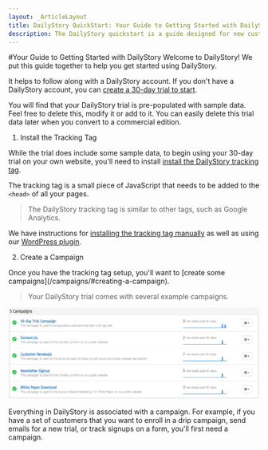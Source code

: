 ```yaml
---
layout: _ArticleLayout
title: DailyStory QuickStart: Your Guide to Getting Started with DailyStory
description: The DailyStory quickstart is a guide designed for new customers or users to help them get started.
---
```

#Your Guide to Getting Started with DailyStory
Welcome to DailyStory! We put this guide together to help you get started using DailyStory.

It helps to follow along with a DailyStory account. If you don't have a DailyStory account, you can  <a target="_blank" href="https://www.dailystory.com/trial">create a 30-day trial to start</a>.

You will find that your DailyStory trial is pre-populated with sample data. Feel free to delete this, modify it or add to it. You can easily delete this trial data later when you convert to a commercial edition.

<ol class="step"><li value="1">Install the Tracking Tag</li></ol>

While the trial does include some sample data, to begin using your 30-day trial on your own website, you'll need to install [install the DailyStory tracking tag](/install). 

The tracking tag is a small piece of JavaScript that needs to be added to the <code>&lt;head&gt;</code> of all your pages.

> The DailyStory tracking tag is similar to other tags, such as Google Analytics.

We have instructions for [installing the tracking tag manually](/install/manual) as well as using our [WordPress plugin](/install/wordpress).

<ol class="step"><li value="2">Create a Campaign</li></ol>
Once you have the tracking tag setup, you'll want to [create some campaigns](/campaigns/#creating-a-campaign).

> Your DailyStory trial comes with several example campaigns.

![Sample Campaigns](/articles/quickstart/quickstart-01.png "Sample Campaigns")

Everything in DailyStory is associated with a campaign. For example, if you have a set of customers that you want to enroll in a drip campaign, send emails for a new trial, or track signups on a form, you'll first need a campaign.

